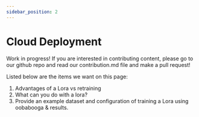 ```yaml
---
sidebar_position: 2
---
```


# Cloud Deployment

Work in progress! If you are interested in contributing content, please go to our github repo and read our contribution.md file and make a pull request!

Listed below are the items we want on this page:
1. Advantages of a Lora vs retraining
2. What can you do with a lora?
3. Provide an example dataset and configuration of training a Lora using oobabooga & results.
